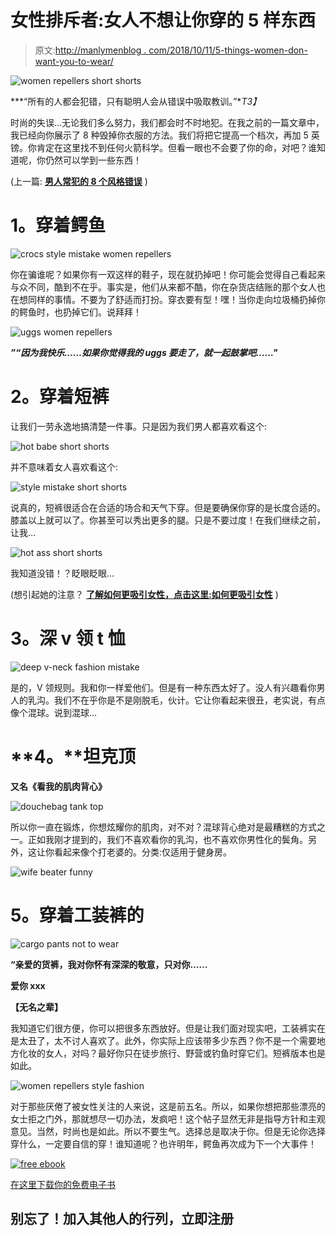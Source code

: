 # 女性排斥者:女人不想让你穿的 5 样东西

> 原文:[http://manlymenblog . com/2018/10/11/5-things-women-don-want-you-to-wear/](http://manlymenblog.com/2018/10/11/5-things-women-dont-want-you-to-wear/)

![women repellers short shorts](../Images/76ec3dea6f934b1dc65dca7bc212caab.png)

***“所有的人都会犯错，只有聪明人会从错误中吸取教训。”**T3】*

时尚的失误…无论我们多么努力，我们都会时不时地犯。在我之前的一篇文章中，我已经向你展示了 8 种毁掉你衣服的方法。我们将把它提高一个档次，再加 5 英镑。你肯定在这里找不到任何火箭科学。但看一眼也不会要了你的命，对吧？谁知道呢，你仍然可以学到一些东西！

(上一篇: **[男人常犯的 8 个风格错误](http://manlymenblog.com/2018/03/02/8-common-style-mistakes-to-avoid/)** )

# **1。穿着鳄鱼**

![crocs style mistake women repellers](../Images/f5fddde0fd373d263c32bcce29027b21.png)

你在骗谁呢？如果你有一双这样的鞋子，现在就扔掉吧！你可能会觉得自己看起来与众不同，酷到不在乎。事实是，他们从来都不酷，你在杂货店结账的那个女人也在想同样的事情。不要为了舒适而打扮。穿衣要有型！嘿！当你走向垃圾桶扔掉你的鳄鱼时，也扔掉它们。说拜拜！

![uggs women repellers](../Images/97c85adfd51fcbc41b1919e0a734378a.png)

***”“因为我快乐……如果你觉得我的 uggs 要走了，就一起鼓掌吧……"***

# **2。穿着短裤**

让我们一劳永逸地搞清楚一件事。只是因为我们男人都喜欢看这个:

![hot babe short shorts](../Images/7ad3f8cc282bc7f6bf75418b1d13593e.png)

并不意味着女人喜欢看这个:

![style mistake short shorts](../Images/39c1d44faedd4bbe518b541c4220a426.png)

说真的，短裤很适合在合适的场合和天气下穿。但是要确保你穿的是长度合适的。膝盖以上就可以了。你甚至可以秀出更多的腿。只是不要过度！在我们继续之前，让我…

![hot ass short shorts](../Images/b15c9876bddfa426fa0ca02c8a6cdc35.png)

我知道没错！？眨眼眨眼…

(想引起她的注意？ **[了解如何更吸引女性，点击这里:如何更吸引女性](http://manlymenblog.com/2018/02/17/howtobecomemoreatttractivetowomen/)** )

# **3。深 v 领 t 恤**

![deep v-neck fashion mistake](../Images/633d44ac79184658d2f1b70e92012667.png)

是的，V 领规则。我和你一样爱他们。但是有一种东西太好了。没人有兴趣看你男人的乳沟。我们不在乎你是不是刚脱毛，伙计。它让你看起来很丑，老实说，有点像个混球。说到混球…

# **4。**坦克顶

**又名《看我的肌肉背心》**

![douchebag tank top](../Images/6156419b51703ed69fe1abb031dd18bb.png)

所以你一直在锻炼，你想炫耀你的肌肉，对不对？混球背心绝对是最糟糕的方式之一。正如我刚才提到的，我们不喜欢看你的乳沟，也不喜欢你男性化的鬓角。另外，这让你看起来像个打老婆的。分类:仅适用于健身房。

![wife beater funny](../Images/349495dfd8133af768f7fc7ededbe979.png)

# **5。穿着工装裤的**

![cargo pants not to wear](../Images/6885e7b76c7894f55e27e17cd60650e5.png)

**“亲爱的货裤，我对你怀有深深的敬意，只对你……**

**爱你 xxx**

**【无名之辈】**

我知道它们很方便，你可以把很多东西放好。但是让我们面对现实吧，工装裤实在是太丑了，太不讨人喜欢了。此外，你实际上应该带多少东西？你不是一个需要地方化妆的女人，对吗？最好你只在徒步旅行、野营或钓鱼时穿它们。短裤版本也是如此。

![women repellers style fashion](../Images/7f14c0163a337951cd5a7d3624fdda3c.png)

对于那些厌倦了被女性关注的人来说，这是前五名。所以，如果你想把那些漂亮的女士拒之门外，那就想尽一切办法，发疯吧！这个帖子显然无非是指导方针和主观意见。当然，时尚也是如此。所以不要生气。选择总是取决于你。但是无论你选择穿什么，一定要自信的穿！谁知道呢？也许明年，鳄鱼再次成为下一个大事件！

[![free ebook](../Images/101da13f523427b584fb6b99a6e20bda.png)](https://i0.wp.com/manlymenblog.com/wp-content/uploads/2021/10/Free-E-book.png)

[在这里下载你的免费电子书](https://mailchi.mp/896b52eba5bd/manly-men-blog-e-book)

## 别忘了！加入其他人的行列，立即注册

<link href="//cdn-images.mailchimp.com/embedcode/horizontal-slim-10_7.css" rel="stylesheet" type="text/css">